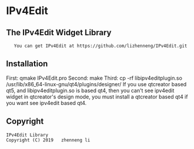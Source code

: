 # IPv4Edit

The IPv4Edit Widget Library
----------------------

       You can get IPv4Edit at https://github.com/lizhenneng/IPv4Edit.git

Installation
------------
First:
	qmake IPv4Edit.pro
Second:
	make 
Third:
	cp -rf libipv4editplugin.so /usr/lib/x86_64-linux-gnu/qt4/plugins/designer/ 
	If you use qtcreator based qt5, and libipv4editplugin.so is based qt4, then you can't see ipv4edit widget in qtcreator's design mode,  you must  install a qtcreator based qt4 if you want see ipv4edit based qt4.

Copyright
---------

    IPv4Edit Library
    Copyright (C) 2019   zhenneng li
    
